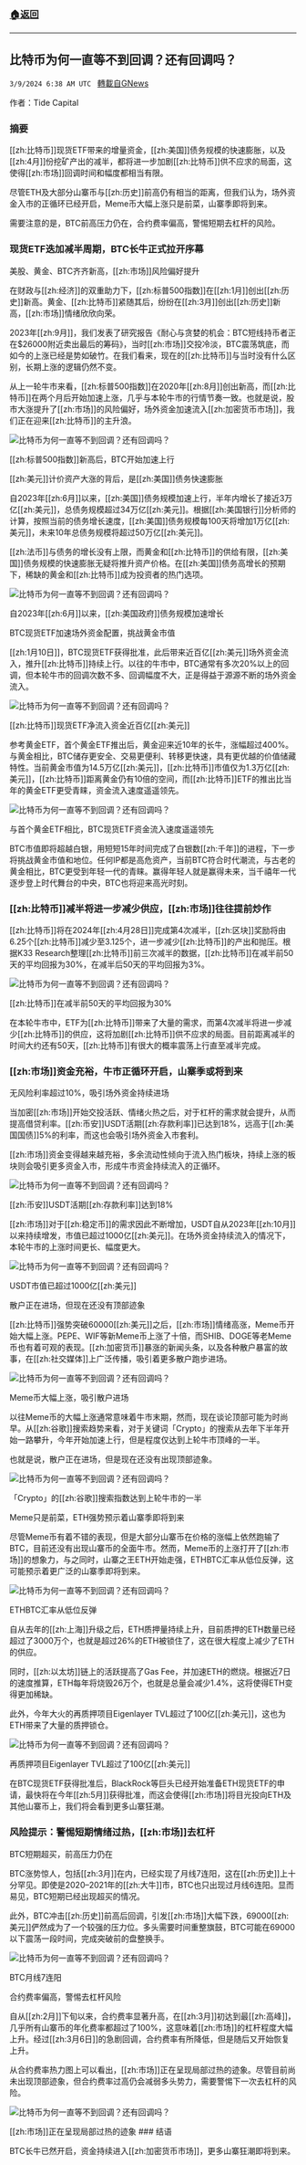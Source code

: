 ###  [:house:返回](README.md)
---


## 比特币为何一直等不到回调？还有回调吗？
`3/9/2024 6:38 AM UTC ` [轉載自GNews](https://gnews.org/articles/2379248)

作者：Tide Capital

### **摘要**

[[zh:比特币]]现货ETF带来的增量资金，[[zh:美国]]债务规模的快速膨胀，以及[[zh:4月]]份挖矿产出的减半，都将进一步加剧[[zh:比特币]]供不应求的局面，这使得[[zh:市场]]回调时间和幅度都相当有限。

尽管ETH及大部分山寨币与[[zh:历史]]前高仍有相当的距离，但我们认为，场外资金入市的正循环已经开启，Meme币大幅上涨只是前菜，山寨季即将到来。

需要注意的是，BTC前高压力仍在，合约费率偏高，警惕短期去杠杆的风险。

### 现货ETF迭加减半周期，BTC长牛正式拉开序幕

美股、黄金、BTC齐齐新高，[[zh:市场]]风险偏好提升

在财政与[[zh:经济]]的双重助力下，[[zh:标普500指数]]在[[zh:1月]]创出[[zh:历史]]新高。黄金、[[zh:比特币]]紧随其后，纷纷在[[zh:3月]]创出[[zh:历史]]新高，[[zh:市场]]情绪欣欣向荣。

2023年[[zh:9月]]，我们发表了研究报告《耐心与贪婪的机会：BTC短线持币者正在$26000附近卖出最后的筹码》，当时[[zh:市场]]交投冷淡，BTC震荡筑底，而如今的上涨已经是势如破竹。在我们看来，现在的[[zh:比特币]]与当时没有什么区别，长期上涨的逻辑仍然不变。

从上一轮牛市来看，[[zh:标普500指数]]在2020年[[zh:8月]]创出新高，而[[zh:比特币]]在两个月后开始加速上涨，几乎与本轮牛市的行情节奏一致。也就是说，股市大涨提升了[[zh:市场]]的风险偏好，场外资金加速流入[[zh:加密货币市场]]，我们正在迎来[[zh:比特币]]的主升浪。

![比特币为何一直等不到回调？还有回调吗？](https://cdn-img.panewslab.com//panews/2022/3/9/images/319ba4725abce39102a7695de48d1756.webp "比特币为何一直等不到回调？还有回调吗？")

[[zh:标普500指数]]新高后，BTC开始加速上行

[[zh:美元]]计价资产大涨的背后，是[[zh:美国]]债务快速膨胀

自2023年[[zh:6月]]以来，[[zh:美国]]债务规模加速上行，半年内增长了接近3万亿[[zh:美元]]，总债务规模超过34万亿[[zh:美元]]。根据[[zh:美国银行]]分析师的计算，按照当前的债务增长速度，[[zh:美国]]债务规模每100天将增加1万亿[[zh:美元]]，未来10年总债务规模将超过50万亿[[zh:美元]]。

[[zh:法币]]与债务的增长没有上限，而黄金和[[zh:比特币]]的供给有限，[[zh:美国]]债务规模的快速膨胀无疑将推升资产价格。在[[zh:美国]]债务高增长的预期下，稀缺的黄金和[[zh:比特币]]成为投资者的热门选项。

![比特币为何一直等不到回调？还有回调吗？](https://cdn-img.panewslab.com//panews/2022/3/9/images/d7129d44f75f9c119806fe4950a9acf0.webp "比特币为何一直等不到回调？还有回调吗？")

自2023年[[zh:6月]]以来，[[zh:美国政府]]债务规模加速增长

BTC现货ETF加速场外资金配置，挑战黄金市值

[[zh:1月10日]]，BTC现货ETF获得批准，此后带来近百亿[[zh:美元]]场外资金流入，推升[[zh:比特币]]持续上行。以往的牛市中，BTC通常有多次20%以上的回调，但本轮牛市的回调次数不多、回调幅度不大，正是得益于源源不断的场外资金流入。

![比特币为何一直等不到回调？还有回调吗？](https://cdn-img.panewslab.com//panews/2022/3/9/images/51f18eeb20dbc7bc6cbd1ac91eba1766.webp "比特币为何一直等不到回调？还有回调吗？")

[[zh:比特币]]现货ETF净流入资金近百亿[[zh:美元]]

参考黄金ETF，首个黄金ETF推出后，黄金迎来近10年的长牛，涨幅超过400%。与黄金相比，BTC储存更安全、交易更便利、转移更快速，具有更优越的价值储藏特性。当前黄金市值为14.5万亿[[zh:美元]]，[[zh:比特币]]市值仅为1.3万亿[[zh:美元]]，[[zh:比特币]]距离黄金仍有10倍的空间，而[[zh:比特币]]ETF的推出比当年的黄金ETF更受青睐，资金流入速度遥遥领先。

![比特币为何一直等不到回调？还有回调吗？](https://cdn-img.panewslab.com//panews/2022/3/9/images/b7dd9cfd2dc4f05ea098a5f92d234375.webp "比特币为何一直等不到回调？还有回调吗？")

与首个黄金ETF相比，BTC现货ETF资金流入速度遥遥领先

BTC市值即将超越白银，用短短15年时间完成了白银数[[zh:千年]]的进程，下一步将挑战黄金市值和地位。任何IP都是高危资产，当前BTC符合时代潮流，与古老的黄金相比，BTC更受到年轻一代的青睐。赢得年轻人就是赢得未来，当千禧年一代逐步登上时代舞台的中央，BTC也将迎来高光时刻。

### [[zh:比特币]]减半将进一步减少供应，[[zh:市场]]往往提前炒作

[[zh:比特币]]将在2024年[[zh:4月28日]]完成第4次减半，[[zh:区块]]奖励将由6.25个[[zh:比特币]]减少至3.125个，进一步减少[[zh:比特币]]的产出和抛压。根据K33 Research整理[[zh:比特币]]前三次减半的数据，[[zh:比特币]]在减半前50天的平均回报为30%，在减半后50天的平均回报为3%。

![比特币为何一直等不到回调？还有回调吗？](https://cdn-img.panewslab.com//panews/2022/3/9/images/5355a541f30207dfcdbdbc4a3e7c3521.webp "比特币为何一直等不到回调？还有回调吗？")

[[zh:比特币]]在减半前50天的平均回报为30%

在本轮牛市中，ETF为[[zh:比特币]]带来了大量的需求，而第4次减半将进一步减少[[zh:比特币]]的供应，这将加剧[[zh:比特币]]供不应求的局面。目前距离减半的时间大约还有50天，[[zh:比特币]]有很大的概率震荡上行直至减半完成。

### [[zh:市场]]资金充裕，牛市正循环开启，山寨季或将到来

无风险利率超过10%，吸引场外资金持续进场

当加密[[zh:市场]]开始交投活跃、情绪火热之后，对于杠杆的需求就会提升，从而提高借贷利率。[[zh:币安]]USDT活期[[zh:存款利率]]已达到18%，远高于[[zh:美国国债]]5%的利率，而这也会吸引场外资金入市套利。

[[zh:市场]]资金变得越来越充裕，多余流动性倾向于流入热门板块，持续上涨的板块则会吸引更多资金入市，形成牛市资金持续流入的正循环。

![比特币为何一直等不到回调？还有回调吗？](https://cdn-img.panewslab.com//panews/2022/3/9/images/6d46b8a90e6748b1bfc5c3c85b15488f.webp "比特币为何一直等不到回调？还有回调吗？")

[[zh:币安]]USDT活期[[zh:存款利率]]达到18%

[[zh:市场]]对于[[zh:稳定币]]的需求因此不断增加，USDT自从2023年[[zh:10月]]以来持续增发，市值已超过1000亿[[zh:美元]]。在场外资金持续流入的情况下，本轮牛市的上涨时间更长、幅度更大。

![比特币为何一直等不到回调？还有回调吗？](https://cdn-img.panewslab.com//panews/2022/3/9/images/68c8966459651731692f751b3916e9a6.webp "比特币为何一直等不到回调？还有回调吗？")

USDT市值已超过1000亿[[zh:美元]]

散户正在进场，但现在还没有顶部迹象

[[zh:比特币]]强势突破60000[[zh:美元]]之后，[[zh:市场]]情绪高涨，Meme币开始大幅上涨。PEPE、WIF等新Meme币上涨了十倍，而SHIB、DOGE等老Meme币也有着可观的表现。[[zh:加密货币]]暴涨的新闻头条，以及各种散户暴富的故事，在[[zh:社交媒体]]上广泛传播，吸引着更多散户跑步进场。

![比特币为何一直等不到回调？还有回调吗？](https://cdn-img.panewslab.com//panews/2022/3/9/images/48b12ae681500af14e7d486392dd714a.webp "比特币为何一直等不到回调？还有回调吗？")

Meme币大幅上涨，吸引散户进场

以往Meme币的大幅上涨通常意味着牛市末期，然而，现在谈论顶部可能为时尚早。从[[zh:谷歌]]搜索趋势来看，对于关键词「Crypto」的搜索从去年下半年开始一路攀升，今年开始加速上行，但是程度仅达到上轮牛市顶峰的一半。

也就是说，散户正在进场，但是现在还没有出现顶部迹象。

![比特币为何一直等不到回调？还有回调吗？](https://cdn-img.panewslab.com//panews/2022/3/9/images/e4c476eac3122535e293b832861da5bf.webp "比特币为何一直等不到回调？还有回调吗？")

「Crypto」的[[zh:谷歌]]搜索指数达到上轮牛市的一半

Meme只是前菜，ETH强势预示着山寨季即将到来

尽管Meme币有着不错的表现，但是大部分山寨币在价格的涨幅上依然跑输了 BTC，目前还没有出现山寨币的全面牛市。然而，Meme币的上涨打开了[[zh:市场]]的想象力，与之同时，山寨之王ETH开始走强，ETHBTC汇率从低位反弹，这可能预示着更广泛的山寨季即将到来。

![比特币为何一直等不到回调？还有回调吗？](https://cdn-img.panewslab.com//panews/2022/3/9/images/07f816489e0f2e9420760b12884539a3.webp "比特币为何一直等不到回调？还有回调吗？")

ETHBTC汇率从低位反弹

自从去年的[[zh:上海]]升级之后，ETH质押量持续上升，目前质押的ETH数量已经超过了3000万个，也就是超过26%的ETH被锁住了，这在很大程度上减少了ETH的供应。

同时，[[zh:以太坊]]链上的活跃提高了Gas Fee，并加速ETH的燃烧。根据近7日的速度推算，ETH每年将烧毁26万个，也就是总量会减少1.4%，这将使得ETH变得更加稀缺。

此外，今年大火的再质押项目Eigenlayer TVL超过了100亿[[zh:美元]]，这也为ETH带来了大量的质押锁仓。

![比特币为何一直等不到回调？还有回调吗？](https://cdn-img.panewslab.com//panews/2022/3/9/images/cebb5fccdb7584a2f6dba8aa7abe3382.webp "比特币为何一直等不到回调？还有回调吗？")

再质押项目Eigenlayer TVL超过了100亿[[zh:美元]]

在BTC现货ETF获得批准后，BlackRock等巨头已经开始准备ETH现货ETF的申请，最快将在今年[[zh:5月]]获得批准，而这会使得[[zh:市场]]将目光投向ETH及其他山寨币上，我们将会看到更多山寨狂潮。

### 风险提示：警惕短期情绪过热，[[zh:市场]]去杠杆

BTC短期超买，前高压力仍在

BTC涨势惊人，包括[[zh:3月]]在内，已经实现了月线7连阳，这在[[zh:历史]]上十分罕见。即使是2020–2021年的[[zh:大牛]]市，BTC也只出现过月线6连阳。显而易见，BTC短期已经出现超买的情况。

此外，BTC冲击[[zh:历史]]前高后回调，引发[[zh:市场]]大幅下跌，69000[[zh:美元]]俨然成为了一个较强的压力位。多头需要时间重整旗鼓，BTC可能在69000以下震荡一段时间，完成突破前的盘整换手。

![比特币为何一直等不到回调？还有回调吗？](https://cdn-img.panewslab.com//panews/2022/3/9/images/bfb4eee6fe168f832a86bb8e6c00a200.webp "比特币为何一直等不到回调？还有回调吗？")

BTC月线7连阳

合约费率偏高，警惕去杠杆风险

自从[[zh:2月]]下旬以来，合约费率显著升高，在[[zh:3月]]初达到最[[zh:高峰]]，几乎所有山寨币的年化费率都超过了100%，这意味着[[zh:市场]]的杠杆程度大幅上升。经过[[zh:3月6日]]的急剧回调，合约费率有所降低，但是随后又开始恢复上升。

从合约费率热力图上可以看出，[[zh:市场]]正在呈现局部过热的迹象。尽管目前尚未出现顶部迹象，但合约费率过高仍会减弱多头势力，需要警惕下一次去杠杆的风险。

![比特币为何一直等不到回调？还有回调吗？](https://cdn-img.panewslab.com//panews/2022/3/9/images/da0e9a18cc5c151c63675174987276c5.webp "比特币为何一直等不到回调？还有回调吗？")

[[zh:市场]]正在呈现局部过热的迹象 ### 结语

BTC长牛已然开启，资金持续进入[[zh:加密货币市场]]，更多山寨狂潮即将到来。

